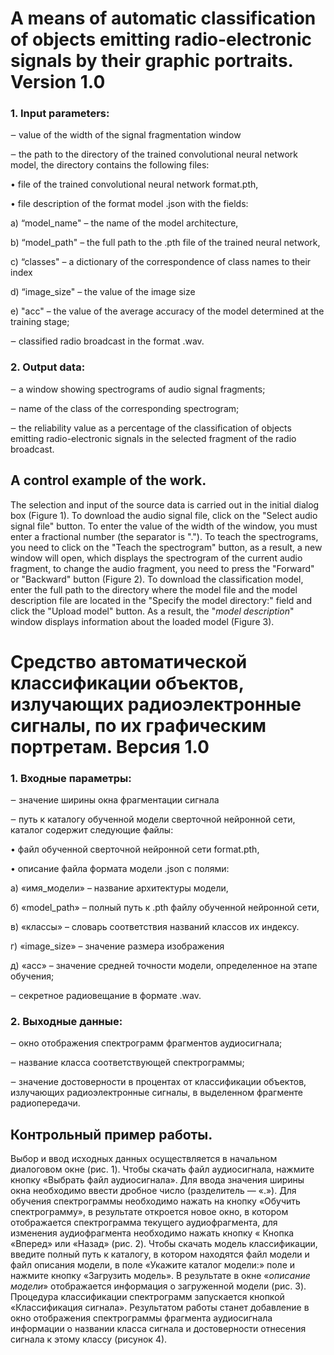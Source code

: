 # A means of automatic classification of objects emitting radio-electronic signals by their graphic portraits. Version 1.0

### 1. Input parameters:
‒ value of the width of the signal fragmentation window

‒ the path to the directory of the trained convolutional neural network model, the directory contains the following files:

• file of the trained convolutional neural network format.pth, 

• file description of the format model .json with the fields:

a) “model_name" – the name of the model architecture,

b) “model_path" – the full path to the .pth file of the trained neural network,

c) “classes" – a dictionary of the correspondence of class names to their index

d) “image_size" – the value of the image size

e) "acc" – the value of the average accuracy of the model determined at the training stage;

‒ classified radio broadcast in the format .wav.

### 2. Output data:

‒ a window showing spectrograms of audio signal fragments;

‒ name of the class of the corresponding spectrogram; 

‒ the reliability value as a percentage of the classification of objects emitting radio-electronic signals in the selected fragment of the radio broadcast.


## A control example of the work.
The selection and input of the source data is carried out in the initial dialog box (Figure 1). 
To download the audio signal file, click on the "Select audio signal file" button. To enter the value of the width of the window, you must enter a fractional number (the separator is ".").
To teach the spectrograms, you need to click on the "Teach the spectrogram" button, as a result, a new window will open, which displays the spectrogram of the current audio fragment, to change the audio fragment, you need to press the "Forward" or "Backward" button (Figure 2).
To download the classification model, enter the full path to the directory where the model file and the model description file are located in the "Specify the model directory:" 
field and click the "Upload model" button. As a result, the "*model description*" window displays information about the loaded model (Figure 3).



# Средство автоматической классификации объектов, излучающих радиоэлектронные сигналы, по их графическим портретам. Версия 1.0

### 1. Входные параметры:
‒ значение ширины окна фрагментации сигнала

‒ путь к каталогу обученной модели сверточной нейронной сети, каталог содержит следующие файлы:

• файл обученной сверточной нейронной сети format.pth,

• описание файла формата модели .json с полями:

а) «имя_модели» – название архитектуры модели,

б) «model_path» – полный путь к .pth файлу обученной нейронной сети,

в) «классы» – словарь соответствия названий классов их индексу.

г) «image_size» – значение размера изображения

д) «acc» – значение средней точности модели, определенное на этапе обучения;

‒ секретное радиовещание в формате .wav.

### 2. Выходные данные:

‒ окно отображения спектрограмм фрагментов аудиосигнала;

‒ название класса соответствующей спектрограммы;

‒ значение достоверности в процентах от классификации объектов, излучающих радиоэлектронные сигналы, в выделенном фрагменте радиопередачи.


## Контрольный пример работы.
Выбор и ввод исходных данных осуществляется в начальном диалоговом окне (рис. 1).
Чтобы скачать файл аудиосигнала, нажмите кнопку «Выбрать файл аудиосигнала». Для ввода значения ширины окна необходимо ввести дробное число (разделитель — «.»).
Для обучения спектрограммы необходимо нажать на кнопку «Обучить спектрограмму», в результате откроется новое окно, в котором отображается спектрограмма текущего аудиофрагмента, для изменения аудиофрагмента необходимо нажать кнопку « Кнопка «Вперед» или «Назад» (рис. 2).
Чтобы скачать модель классификации, введите полный путь к каталогу, в котором находятся файл модели и файл описания модели, в поле «Укажите каталог модели:»
поле и нажмите кнопку «Загрузить модель». В результате в окне «*описание модели*» отображается информация о загруженной модели (рис. 3).
Процедура классификации спектрограмм запускается кнопкой «Классификация сигнала».
Результатом работы станет добавление в окно отображения спектрограммы фрагмента аудиосигнала информации о названии класса сигнала и достоверности отнесения сигнала к этому классу (рисунок 4).

